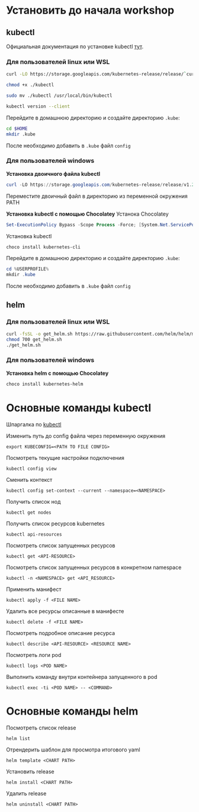 # Установить до начала workshop

## kubectl

Официальная документация по установке kubectl [тут](https://kubernetes.io/ru/docs/tasks/tools/install-kubectl/).

### Для пользователей linux или WSL
```bash
curl -LO https://storage.googleapis.com/kubernetes-release/release/`curl -s https://storage.googleapis.com/kubernetes-release/release/stable.txt`/bin/linux/amd64/kubectl

chmod +x ./kubectl

sudo mv ./kubectl /usr/local/bin/kubectl

kubectl version --client
```

Перейдите в домашнюю директорию и создайте директорию `.kube`:
```bash
cd $HOME
mkdir .kube
```
После необходимо добавить в `.kube` файл `config`


### Для пользователей windows
__Установка двоичного файла kubectl__
```powershell
curl -LO https://storage.googleapis.com/kubernetes-release/release/v1.23.0/bin/windows/amd64/kubectl.exe
```
Переместите двоичный файл в директорию из переменной окружения PATH

__Установка kubectl с помощью Chocolatey__
Устанока Chocolatey
```powershell
Set-ExecutionPolicy Bypass -Scope Process -Force; [System.Net.ServicePointManager]::SecurityProtocol = [System.Net.ServicePointManager]::SecurityProtocol -bor 3072; iex ((New-Object System.Net.WebClient).DownloadString('https://community.chocolatey.org/install.ps1'))
```
Установка kubectl
```powershell
choco install kubernetes-cli
```

Перейдите в домашнюю директорию и создайте директорию `.kube`:
```powershell
cd %USERPROFILE%
mkdir .kube
```

После необходимо добавить в `.kube` файл `config`

## helm
### Для пользователей linux или WSL
```bash
curl -fsSL -o get_helm.sh https://raw.githubusercontent.com/helm/helm/main/scripts/get-helm-3
chmod 700 get_helm.sh
./get_helm.sh
```

### Для пользователей windows
__Установка helm с помощью Chocolatey__
```powershell
choco install kubernetes-helm
```

# Основные команды kubectl
Шпаргалка по [kubectl](https://kubernetes.io/ru/docs/reference/kubectl/cheatsheet/)

Изменить путь до config файла через переменную окружения
```
export KUBECONFIG=<PATH TO FILE CONFIG>
```

Посмотреть текущие настройки подключения
```
kubectl config view
```

Сменить контекст
```
kubectl config set-context --current --namespace=<NAMESPACE>
```

Получить список нод
```
kubectl get nodes
```

Получить список ресурсов kubernetes
```
kubectl api-resources
```

Посмотреть список запущенных ресурсов
```
kubectl get <API-RESOURCE>
```

Посмотреть список запущенных ресурсов в конкретном namespace
```
kubectl -n <NAMESPACE> get <API_RESOURCE>
```

Применить манифест
```
kubectl apply -f <FILE NAME>
```

Удалить все ресурсы описанные в манифесте
```
kubectl delete -f <FILE NAME>
```

Посмотреть подробное описание ресурса
```
kubectl describe <API-RESOURCE> <RESOURCE NAME>
```

Посмотреть логи pod
```
kubectl logs <POD NAME>
```

Выполнить команду внутри контейнера запущенного в pod
```
kubectl exec -ti <POD NAME> -- <COMMAND>
```

# Основные команды helm
Посмотреть список release
```
helm list
```

Отрендерить шаблон для просмотра итогового yaml
```
helm template <CHART PATH>
```

Установить release
```
helm install <CHART PATH>
```

Удалить release
```
helm uninstall <CHART PATH>
```
